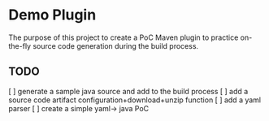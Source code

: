 # Demo Plugin
The purpose of this project to create a PoC Maven plugin to practice on-the-fly source code generation during the build 
process.

## TODO
[ ] generate a sample java source and add to the build process
[ ] add a source code artifact configuration+download+unzip function
[ ] add a yaml parser
[ ] create a simple yaml-> java PoC
